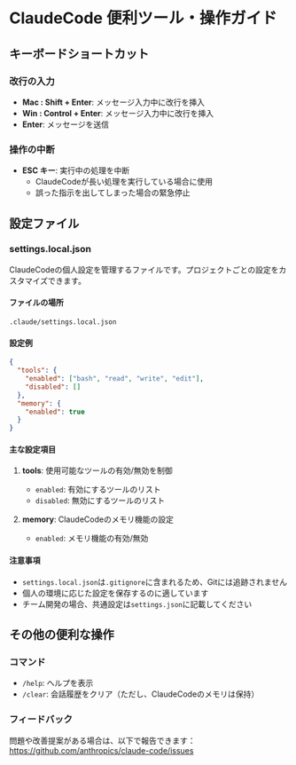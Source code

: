 # ClaudeCode 便利ツール・操作ガイド

## キーボードショートカット

### 改行の入力
- **Mac : Shift + Enter**: メッセージ入力中に改行を挿入
- **Win : Control + Enter**: メッセージ入力中に改行を挿入
- **Enter**: メッセージを送信

### 操作の中断
- **ESC キー**: 実行中の処理を中断
  - ClaudeCodeが長い処理を実行している場合に使用
  - 誤った指示を出してしまった場合の緊急停止

## 設定ファイル　

### settings.local.json
ClaudeCodeの個人設定を管理するファイルです。プロジェクトごとの設定をカスタマイズできます。

#### ファイルの場所
`.claude/settings.local.json`

#### 設定例
```json
{
  "tools": {
    "enabled": ["bash", "read", "write", "edit"],
    "disabled": []
  },
  "memory": {
    "enabled": true
  }
}
```

#### 主な設定項目
1. **tools**: 使用可能なツールの有効/無効を制御
   - `enabled`: 有効にするツールのリスト
   - `disabled`: 無効にするツールのリスト

2. **memory**: ClaudeCodeのメモリ機能の設定
   - `enabled`: メモリ機能の有効/無効

#### 注意事項
- `settings.local.json`は`.gitignore`に含まれるため、Gitには追跡されません
- 個人の環境に応じた設定を保存するのに適しています
- チーム開発の場合、共通設定は`settings.json`に記載してください

## その他の便利な操作

### コマンド
- `/help`: ヘルプを表示
- `/clear`: 会話履歴をクリア（ただし、ClaudeCodeのメモリは保持）

### フィードバック
問題や改善提案がある場合は、以下で報告できます：
https://github.com/anthropics/claude-code/issues